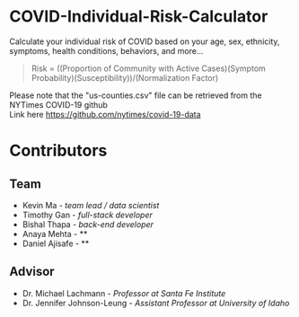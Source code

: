 # COVID-Individual-Risk-Calculator
Calculate your individual risk of COVID based on your age, sex, ethnicity, symptoms, health conditions, behaviors, and more...

> Risk = ((Proportion of Community with Active Cases)(Symptom Probability)(Susceptibility))/(Normalization Factor) 

Please note that the "us-counties.csv" file can be retrieved from the NYTimes COVID-19 github  
Link here https://github.com/nytimes/covid-19-data

# Contributors
## Team
- Kevin Ma - *team lead / data scientist*
- Timothy Gan - *full-stack developer*
- Bishal Thapa - *back-end developer*
- Anaya Mehta - **
- Daniel Ajisafe - **

## Advisor
- Dr. Michael Lachmann - *Professor at Santa Fe Institute*
- Dr. Jennifer Johnson-Leung - *Assistant Professor at University of Idaho*
